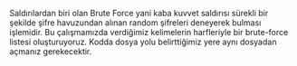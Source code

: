   Saldırılardan biri olan Brute Force yani kaba kuvvet saldırısı sürekli bir şekilde şifre havuzundan alınan random şifreleri deneyerek bulması işlemidir. Bu çalışmamızda verdiğimiz kelimelerin harfleriyle bir brute-force listesi oluşturuyoruz.
  Kodda dosya yolu belirttiğimiz yere aynı dosyadan açmanız gerekecektir.
